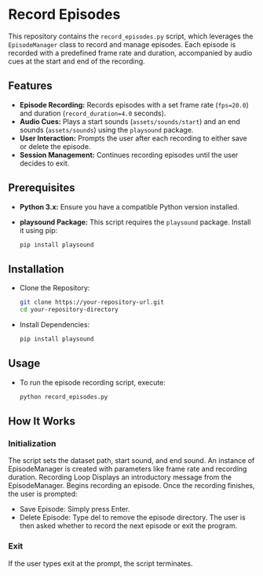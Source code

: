 # Record Episodes

This repository contains the `record_episodes.py` script, which leverages the `EpisodeManager` class to record and manage episodes. Each episode is recorded with a predefined frame rate and duration, accompanied by audio cues at the start and end of the recording.

## Features

- **Episode Recording:** Records episodes with a set frame rate (`fps=20.0`) and duration (`record_duration=4.0` seconds).
- **Audio Cues:** Plays a start sounds (`assets/sounds/start`) and an end sounds (`assets/sounds`) using the `playsound` package.
- **User Interaction:** Prompts the user after each recording to either save or delete the episode.
- **Session Management:** Continues recording episodes until the user decides to exit.

## Prerequisites

- **Python 3.x:** Ensure you have a compatible Python version installed.
- **playsound Package:** This script requires the `playsound` package. Install it using pip:

  ```bash
  pip install playsound

## Installation

- Clone the Repository:

  ```bash
  git clone https://your-repository-url.git
  cd your-repository-directory

- Install Dependencies:
  ```bash
  pip install playsound
  
## Usage
- To run the episode recording script, execute:

  ```bash
  python record_episodes.py

## How It Works
### Initialization
  The script sets the dataset path, start sound, and end sound.
  An instance of EpisodeManager is created with parameters like frame rate and recording duration.
  Recording Loop
  Displays an introductory message from the EpisodeManager.
  Begins recording an episode.
  Once the recording finishes, the user is prompted:
  - Save Episode: Simply press Enter.
  - Delete Episode: Type del to remove the episode directory.
  The user is then asked whether to record the next episode or exit the program.
### Exit
  If the user types exit at the prompt, the script terminates.
